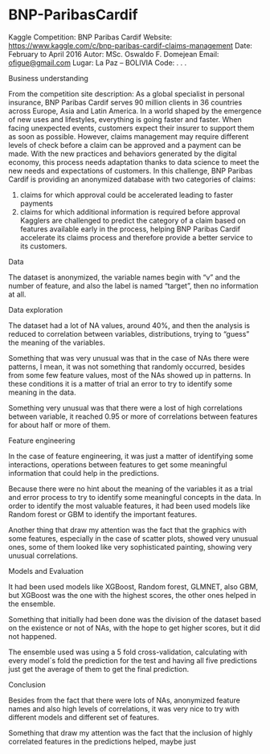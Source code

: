 # BNP-ParibasCardif
Kaggle Competition: BNP Paribas Cardif
Website: https://www.kaggle.com/c/bnp-paribas-cardif-claims-management
Date: February to April 2016
	Autor: MSc. Oswaldo F. Domejean
Email: ofigue@gmail.com
Lugar: La Paz – BOLIVIA
Code: . . .


Business understanding

From the competition site description:
As a global specialist in personal insurance, BNP Paribas Cardif serves 90 million clients in 36 countries across Europe, Asia and Latin America.
In a world shaped by the emergence of new uses and lifestyles, everything is going faster and faster. When facing unexpected events, customers expect their insurer to support them as soon as possible. However, claims management may require different levels of check before a claim can be approved and a payment can be made. With the new practices and behaviors generated by the digital economy, this process needs adaptation thanks to data science to meet the new needs and expectations of customers.
In this challenge, BNP Paribas Cardif is providing an anonymized database with two categories of claims:
1.	claims for which approval could be accelerated leading to faster payments
2.	claims for which additional information is required before approval
Kagglers are challenged to predict the category of a claim based on features available early in the process, helping BNP Paribas Cardif accelerate its claims process and therefore provide a better service to its customers.

Data

The dataset is anonymized, the variable names begin with “v” and the number of feature, and also the label is named “target”, then no information at all. 

Data exploration

The dataset had a lot of NA values, around 40%, and then the analysis is reduced to correlation between variables, distributions, trying to “guess” the meaning of the variables.

Something that was very unusual was that in the case of NAs there were patterns, I mean, it was not something that randomly occurred, besides from some few feature values, most of the NAs showed up in patterns. In these conditions it is a matter of trial an error to try to identify some meaning in the data. 

Something very unusual was that there were a lost of high correlations between variable, it reached 0.95 or more of correlations between features for about half or more of them.

Feature engineering

In the case of feature engineering, it was just a matter of identifying some interactions, operations between features to get some meaningful information that could help in the predictions.

Because there were no hint about the meaning of the variables it as a trial and error process to try to identify some meaningful concepts in the data. In order to identify the most valuable features, it had been used models like Random forest or GBM to identify the important features.

Another thing that draw my attention was the fact that the graphics with some features, especially in the case of scatter plots, showed very unusual ones, some of them looked like very sophisticated painting, showing very unusual correlations.

Models and Evaluation

It had been used models like XGBoost, Random forest, GLMNET, also GBM, but XGBoost was the one with the highest scores, the other ones helped in the ensemble.

Something that initially had been done was the division of the dataset based on the existence or not of NAs, with the hope to get higher scores, but it did not happened.

The ensemble used was using a 5 fold cross-validation, calculating with every model´s fold the prediction for the test and having all five predictions just get the average of them to get the final prediction.



Conclusion

Besides from the fact that there were lots of NAs, anonymized feature names and also high levels of correlations, it was very nice to try with different models and different set of features.

Something that draw my attention was the fact that the inclusion of highly correlated features in the predictions helped, maybe just 




